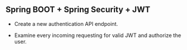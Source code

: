 ## Spring BOOT + Spring Security + JWT

- Create a new authentication API endpoint.

- Examine every incoming requesting for valid JWT and authorize the user.

